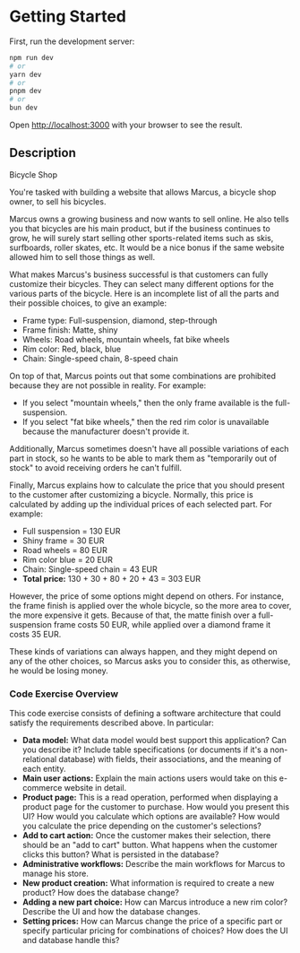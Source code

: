
# Getting Started

First, run the development server:

```bash
npm run dev
# or
yarn dev
# or
pnpm dev
# or
bun dev
```

Open [http://localhost:3000](http://localhost:3000) with your browser to see the result.

## Description

Bicycle Shop

You're tasked with building a website that allows Marcus, a bicycle shop owner, to sell his bicycles.

Marcus owns a growing business and now wants to sell online. He also tells you that bicycles are his main product, but if the business continues to grow, he will surely start selling other sports-related items such as skis, surfboards, roller skates, etc. It would be a nice bonus if the same website allowed him to sell those things as well.

What makes Marcus's business successful is that customers can fully customize their bicycles. They can select many different options for the various parts of the bicycle. Here is an incomplete list of all the parts and their possible choices, to give an example:

- Frame type: Full-suspension, diamond, step-through
- Frame finish: Matte, shiny
- Wheels: Road wheels, mountain wheels, fat bike wheels
- Rim color: Red, black, blue
- Chain: Single-speed chain, 8-speed chain

On top of that, Marcus points out that some combinations are prohibited because they are not possible in reality. For example:

- If you select "mountain wheels," then the only frame available is the full-suspension.
- If you select "fat bike wheels," then the red rim color is unavailable because the manufacturer doesn't provide it.

Additionally, Marcus sometimes doesn't have all possible variations of each part in stock, so he wants to be able to mark them as "temporarily out of stock" to avoid receiving orders he can't fulfill.

Finally, Marcus explains how to calculate the price that you should present to the customer after customizing a bicycle. Normally, this price is calculated by adding up the individual prices of each selected part. For example:

- Full suspension = 130 EUR
- Shiny frame = 30 EUR
- Road wheels = 80 EUR
- Rim color blue = 20 EUR
- Chain: Single-speed chain = 43 EUR
- **Total price:** 130 + 30 + 80 + 20 + 43 = 303 EUR

However, the price of some options might depend on others. For instance, the frame finish is applied over the whole bicycle, so the more area to cover, the more expensive it gets. Because of that, the matte finish over a full-suspension frame costs 50 EUR, while applied over a diamond frame it costs 35 EUR.

These kinds of variations can always happen, and they might depend on any of the other choices, so Marcus asks you to consider this, as otherwise, he would be losing money.

### Code Exercise Overview

This code exercise consists of defining a software architecture that could satisfy the requirements described above. In particular:

- **Data model:** What data model would best support this application? Can you describe it? Include table specifications (or documents if it's a non-relational database) with fields, their associations, and the meaning of each entity.
- **Main user actions:** Explain the main actions users would take on this e-commerce website in detail.
- **Product page:** This is a read operation, performed when displaying a product page for the customer to purchase. How would you present this UI? How would you calculate which options are available? How would you calculate the price depending on the customer's selections?
- **Add to cart action:** Once the customer makes their selection, there should be an "add to cart" button. What happens when the customer clicks this button? What is persisted in the database?
- **Administrative workflows:** Describe the main workflows for Marcus to manage his store.
- **New product creation:** What information is required to create a new product? How does the database change?
- **Adding a new part choice:** How can Marcus introduce a new rim color? Describe the UI and how the database changes.
- **Setting prices:** How can Marcus change the price of a specific part or specify particular pricing for combinations of choices? How does the UI and database handle this?
